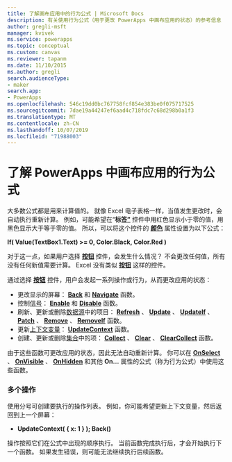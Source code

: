 ```yaml
---
title: 了解画布应用中的行为公式 | Microsoft Docs
description: 有关使用行为公式（用于更改 PowerApps 中画布应用的状态）的参考信息
author: gregli-msft
manager: kvivek
ms.service: powerapps
ms.topic: conceptual
ms.custom: canvas
ms.reviewer: tapanm
ms.date: 11/10/2015
ms.author: gregli
search.audienceType:
- maker
search.app:
- PowerApps
ms.openlocfilehash: 546c19dd0bc767758fcf854e383be0f075717525
ms.sourcegitcommit: 7dae19a44247ef6aad4c718fdc7c68d298b0a1f3
ms.translationtype: MT
ms.contentlocale: zh-CN
ms.lasthandoff: 10/07/2019
ms.locfileid: "71988003"
---
```

# <a name="understand-behavior-formulas-for-canvas-apps-in-powerapps"></a>了解 PowerApps 中画布应用的行为公式

大多数公式都是用来计算值的。  就像 Excel 电子表格一样，当值发生更改时，会自动执行重新计算。  例如，可能希望在“**标签[”](controls/control-text-box.md)** 控件中用红色显示小于零的值，用黑色显示大于等于零的值。 所以，可以将这个控件的 **[颜色](controls/properties-color-border.md)** 属性设置为以下公式：

**If( Value(TextBox1.Text) >= 0, Color.Black, Color.Red )**

对于这一点，如果用户选择 **[按钮](controls/control-button.md)** 控件，会发生什么情况？  不会更改任何值，所有没有任何新值需要计算。 Excel 没有类似 **[按钮](controls/control-button.md)** 这样的控件。  

通过选择 **[按钮](controls/control-button.md)** 控件，用户会发起一系列操作或行为，从而更改应用的状态：

* 更改显示的屏幕： **[Back](functions/function-navigate.md)** 和 **[Navigate](functions/function-navigate.md)** 函数。
* 控制[信号](functions/signals.md)： **[Enable](functions/function-enable-disable.md)** 和 **[Disable](functions/function-enable-disable.md)** 函数。
* 刷新、更新或删除[数据源](working-with-data-sources.md)中的项目： **[Refresh](functions/function-refresh.md)** 、 **[Update](functions/function-update-updateif.md)** 、 **[UpdateIf](functions/function-update-updateif.md)** 、 **[Patch](functions/function-patch.md)** 、 **[Remove](functions/function-remove-removeif.md)** 、 **[RemoveIf](functions/function-remove-removeif.md)** 函数。
* 更新[上下文变量](working-with-variables.md#use-a-context-variable)： **[UpdateContext](functions/function-updatecontext.md)** 函数。
* 创建、更新或删除[集合](working-with-data-sources.md#collections)中的项： **[Collect](functions/function-clear-collect-clearcollect.md)** 、 **[Clear](functions/function-clear-collect-clearcollect.md)** 、 **[ClearCollect](functions/function-clear-collect-clearcollect.md)** 函数。

由于这些函数可更改应用的状态，因此无法自动重新计算。 你可以在 **[OnSelect](controls/properties-core.md)** 、 **[OnVisible](controls/control-screen.md)** 、 **[OnHidden](controls/control-screen.md)** 和其他 **On...** 属性的公式（称为行为公式）中使用这些函数。

### <a name="more-than-one-action"></a>多个操作
使用分号可创建要执行的操作列表。 例如，你可能希望更新上下文变量，然后返回到上一个屏幕：

* **UpdateContext( { x: 1 } ); Back()**

操作按照它们在公式中出现的顺序执行。  当前函数完成执行后，才会开始执行下一个函数。 如果发生错误，则可能无法继续执行后续函数。

